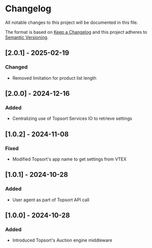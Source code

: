 # Changelog

All notable changes to this project will be documented in this file.

The format is based on [Keep a Changelog](http://keepachangelog.com/en/1.0.0/)
and this project adheres to [Semantic Versioning](http://semver.org/spec/v2.0.0.html).

## [2.0.1] - 2025-02-19

### Changed
- Removed limitation for product list length

## [2.0.0] - 2024-12-16

### Added
- Centralizing use of Topsort Services IO to retrieve settings

## [1.0.2] - 2024-11-08

### Fixed
- Modified Topsort's app name to get settings from VTEX

## [1.0.1] - 2024-10-28

### Added
- User agent as part of Topsort API call

## [1.0.0] - 2024-10-28

### Added
- Introduced Topsort's Auction engine middleware
